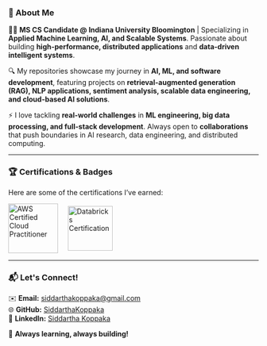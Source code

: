 ### **🚀 About Me**  

👨‍💻 **MS CS Candidate @ Indiana University Bloomington** | Specializing in **Applied Machine Learning, AI, and Scalable Systems**. Passionate about building **high-performance, distributed applications** and **data-driven intelligent systems**.  

🔍 My repositories showcase my journey in **AI, ML, and software development**, featuring projects on **retrieval-augmented generation (RAG), NLP applications, sentiment analysis, scalable data engineering, and cloud-based AI solutions**.  

⚡ I love tackling **real-world challenges** in **ML engineering, big data processing, and full-stack development**. Always open to **collaborations** that push boundaries in AI research, data engineering, and distributed computing.  

---

### **🏆 Certifications & Badges**  

Here are some of the certifications I’ve earned:  

<div style="display: flex; gap: 20px; align-items: center;">
    <img src="https://github.com/user-attachments/assets/c43ec8ef-4a6d-4b08-ae35-81ee5e41b383" 
         alt="AWS Certified Cloud Practitioner" width="100">
    <img src="https://github.com/user-attachments/assets/3d876cbf-5329-4df6-908a-b978439887c4" 
         alt="Databricks Certification" width="90">
</div>

---

### **📬 Let's Connect!**  

✉️ **Email:** siddarthakoppaka@gmail.com  
🌐 **GitHub:** [SiddarthaKoppaka](https://github.com/SiddarthaKoppaka)  
💼 **LinkedIn:** [Siddartha Koppaka](https://www.linkedin.com/in/siddartha-koppaka-551ab1204/)  

🚀 **Always learning, always building!**  
